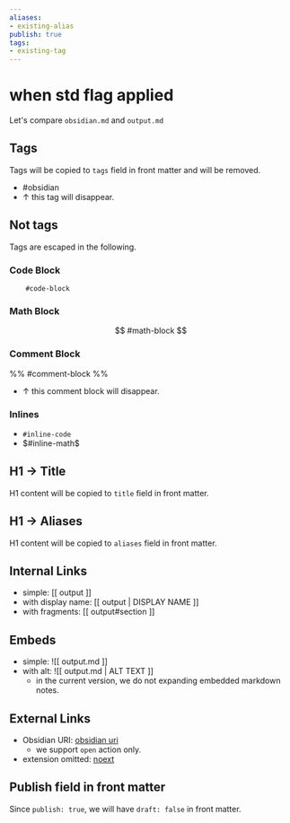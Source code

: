```yaml
---
aliases:
- existing-alias
publish: true
tags:
- existing-tag
---
```

# when std flag applied
Let's compare `obsidian.md` and `output.md`

## Tags
Tags will be copied to `tags` field in front matter and will be removed.
- #obsidian
- ↑ this tag will disappear.

## Not tags
Tags are escaped in the following.

### Code Block
```
	#code-block
```

### Math Block
$$
	#math-block
$$

### Comment Block
%%
	#comment-block
%%
- ↑ this comment block will disappear.

### Inlines
- `#inline-code`
- $#inline-math$

## H1 -> Title
H1 content will be copied to `title` field in front matter.

## H1 -> Aliases
H1 content will be copied to `aliases` field in front matter.

## Internal Links
- simple: [[ output ]]
- with display name: [[ output | DISPLAY NAME ]]
- with fragments: [[ output#section ]]

## Embeds
- simple: ![[ output.md ]]
- with alt: ![[ output.md | ALT TEXT ]]
	- in the current version, we do not expanding embedded markdown notes.

## External Links
- Obsidian URI: [ obsidian uri ](obsidian://open?vault=obsidian&file=output)
	- we support `open` action only.
- extension omitted: [ noext ](output)

## Publish field in front matter
Since `publish: true`, we will have `draft: false` in front matter.
